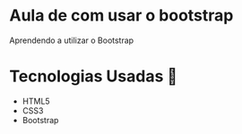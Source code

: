 # Aula de com usar o bootstrap
Aprendendo a utilizar o Bootstrap

# Tecnologias Usadas :book:
- HTML5
- CSS3
- Bootstrap

